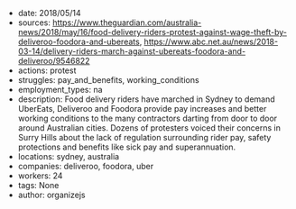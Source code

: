 - date: 2018/05/14
- sources: https://www.theguardian.com/australia-news/2018/may/16/food-delivery-riders-protest-against-wage-theft-by-deliveroo-foodora-and-ubereats, https://www.abc.net.au/news/2018-03-14/delivery-riders-march-against-ubereats-foodora-and-deliveroo/9546822
- actions: protest
- struggles: pay_and_benefits, working_conditions
- employment_types: na
- description: Food delivery riders have marched in Sydney to demand UberEats, Deliveroo and Foodora provide pay increases and better working conditions to the many contractors darting from door to door around Australian cities. Dozens of protesters voiced their concerns in Surry Hills about the lack of regulation surrounding rider pay, safety protections and benefits like sick pay and superannuation.
- locations: sydney, australia
- companies: deliveroo, foodora, uber
- workers: 24
- tags: None
- author: organizejs
